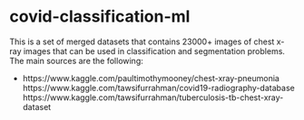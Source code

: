 # covid-classification-ml
This is a set of merged datasets that contains 23000+ images of chest x-ray images that can be used in classification and segmentation problems. 
The main sources are the following:
<ul><li>https://www.kaggle.com/paultimothymooney/chest-xray-pneumonia</li>
https://www.kaggle.com/tawsifurrahman/covid19-radiography-database
https://www.kaggle.com/tawsifurrahman/tuberculosis-tb-chest-xray-dataset
  </ul>
